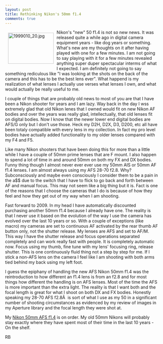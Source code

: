 ```yaml
---
layout: post
title: Rethinking Nikon's 50mm f1.4
comments: true
---
```

<a rel="lightbox" href="/wp-content/uploads/2009/04/1999010_20.jpg"><img title="1999010_20.jpg" src="/wp-content/uploads/2009/04/.thumbs/.1999010_20.jpg" border="0" alt="1999010_20.jpg" hspace="10" vspace="10" width="150" height="102" align="left" /></a>Nikon's "new" 50 f1.4 is not so new news. It was released quite a while ago in digital camera equipment years - like dog years or something. What's new are my thoughts on it after having played with one for a few minutes. I am not going to say playing with it for a few minutes revealed anything super duper spectacular interms of what I expected. I am definitely not going to say something rediculous like "I was looking at the shots on the back of the camera and this has to be the best lens ever". <!--more-->What happend is my realization of what lenses I actually use verses what lenses I own, and what would actually be really useful to me.

I couple of things that are probably old news to most of you are that I have been a Nikon shooter for years and I am lazy. Way back in the day I wss extremely glad that old Nikon lenes that I owned would fit on new Nikon AF bodies and over the years was really glad, intellectually, that old lenses fit on digital bodies. Now I know that the newer lower end digital bodies are AFS/G only but I don't use those. Heck my D2H, D2X, D3, D200, etc all have been totaly compatible with every lens in my collection. In fact my pro level bodies have actually added functionality to my older lenses compared with my F4 and F5.

Like many Nikon shooters that have been doing this for more than a little while I have a couple of 50mm prime lenses that are F mount. I also happen to spend a lot of time in and around 50mm on both my FX and DX bodies. Funny thing though I almost never ever ever use my 50mm AIS or 50mm AF f1.4 lenses. I am almost always using my AFS 28-70 f2.8. Why? Subconsciously and maybe even consciously I consider them to be a pain in the a$$ due to the switch that I have to flick to go back and forth between AF and manual focus. This may not seem like a big thing but it is. Fact is one of the reasons that I choose the cameras that I do is because of how they feel and how they get out of my way when I am shooting.

Fast forward to 2009. In my head I have automatically discounted purchasing another 50mm f1.4 because I already have one. The reality is that I never use it based on the evolution of the way I use the camera has evolved over the last 10 years or so. With a couple of exceptions (like macro) my cameras are set to continuous AF activated by the rear thumb AF button only, not the shutter release. My lenses are AFS and set to AF/M. This way I have the shutter release and focus operations separated completely and can work really fast with people. It is completely automatic now. Focus using my thumb, fine tune with my lens' focusing ring, release shutter. This is one continuously fluid thing not a step by step for me. If I stick a non-AFS lens on the camera I feel like I am shooting with both arms tied behind my back using my left foot.

I guess the epiphany of handling the new AFS Nikon 50mm f1.4 was the reintroduction to how different an f1.4 lens is from an f2.8 and for most things how different the handling is on AFS lenses. Most of the time the AFS is more important than the extra light. The reality is that I want both and the focal length is great for what I shoot on both DX and FX bodies. Honestly speaking my 28-70 AFS f2.8Â  is sort of what I use as my 50 in a significant number of shooting circumstances as evidenced by my review of images in my Aperture library and the focal length they were shot at.

My <a href="http://www.bhphotovideo.com/c/product/585343-GREY/Nikon_2180_AF_S_Nikkor_50mm_f_1_4G.html/BI/4674/KBID/5184">Nikon 50mm AFS f1.4</a> is on order. My old 50mm Nikons will probably stay exactly where they have spent most of their time in the last 10 years - On the shelf.

RB